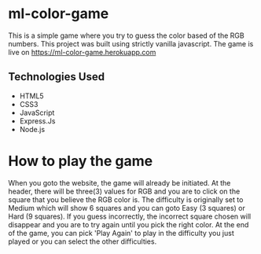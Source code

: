# ml-color-game

This is a simple game where you try to guess the color based of the RGB numbers. This project was built using strictly vanilla javascript. The game is live on https://ml-color-game.herokuapp.com

## Technologies Used

- HTML5
- CSS3
- JavaScript
- Express.Js
- Node.js

# How to play the game

When you goto the website, the game will already be initiated. At the header, there will be three(3) values for RGB and you are to click on the square that you believe the RGB color is. The difficulty is originally set to Medium which will show 6 squares and you can goto Easy (3 squares) or Hard (9 squares). If you guess incorrectly, the incorrect square chosen will disappear and you are to try again until you pick the right color. At the end of the game, you can pick 'Play Again' to play in the difficulty you just played or you can select the other difficulties.
